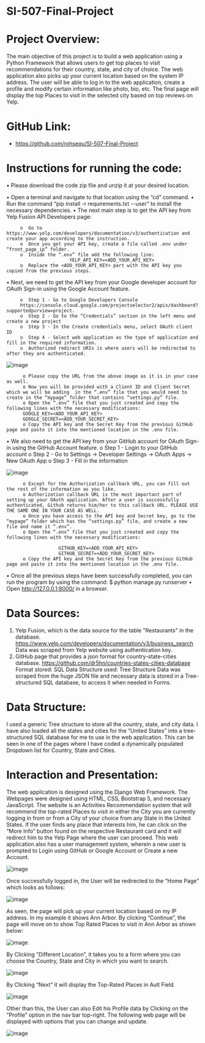 # SI-507-Final-Project
# Project Overview:
The main objective of this project is to build a web application using a Python Framework that allows users to get top places to visit recommendations for their country, state, and city of choice. The web application also picks up your current location based on the system IP address. The user will be able to log in to the web application, create a profile and modify certain information like photo, bio, etc. The final page will display the top Places to visit in the selected city based on top reviews on Yelp. 

# GitHub Link:
- https://github.com/rohsequ/SI-507-Final-Project 
# Instructions for running the code:
•	Please download the code zip file and unzip it at your desired location.

•	Open a terminal and navigate to that location using the “cd” command.
•	Run the command “pip install -r requirements.txt --user” to install the necessary dependencies.
•	The next main step is to get the API key from Yelp Fusion API Developers page:

         o	Go to https://www.yelp.com/developers/documentation/v3/authentication and create your app according to the instruction.
         o	Once you get your API key, create a file called .env under “front_page_ip” folder.
         o	Inside the “.env” file add the following line: 
                           YELP_API_KEY=<ADD_YOUR_API_KEY>
         o	Replace the <ADD_YOUR_API_KEY> part with the API key you copied from the previous steps.

•	Next, we need to get the API key from your Google developer account for OAuth Sign-in using the Google Account feature.

         o	Step 1 - Go to Google Developers Console
         https://console.cloud.google.com/projectselector2/apis/dashboard?supportedpurview=project. 
         o	Step 2 - Go to the “Credentials” section in the left menu and create a new project
         o	Step 3 - In the Create credentials menu, select OAuth client ID
         o	Step 4 - Select web application as the type of application and fill in the required information.
         o	Authorized redirect URIs is where users will be redirected to after they are authenticated.

 ![image](https://user-images.githubusercontent.com/81701847/206368260-7860381f-fbd3-4ee4-98e7-1e4933579708.png)

          o	Please copy the URL from the above image as it is in your case as well.
          o	Now you will be provided with a Client ID and Client Secret which we will be adding  in the “.env” file that you would need to create in the “mypage” folder that contains “settings.py” file.
          o	Open the “.env” file that you just created and copy the following lines with the necessary modifications:
          GOOGLE_KEY=<ADD_YOUR_API_KEY>
          GOOGLE_SECRET=<ADD_YOUR_SECRET_KEY>
          o	Copy the API key and the Secret Key from the previous GitHub page and paste it into the mentioned location in the .env file.
•	We also need to get the API key from your GitHub account for OAuth Sign-in using the GitHub Account feature.
          o	Step 1 - Login to your GitHub account
          o	Step 2 - Go to Settings -> Developer Settings -> OAuth Apps -> New OAuth App
          o	Step 3 - Fill in the information 

![image](https://user-images.githubusercontent.com/81701847/206368344-0cf889dd-76d1-4cd5-8260-1e68bff5d647.png)

          o	Except for the Authorization callback URL, you can fill out the rest of the information as you like.
          o	Authorization callback URL is the most important part of setting up your OAuth application. After a user is successfully authenticated, Github returns him/her to this callback URL. PLEASE USE THE SAME ONE IN YOUR CASE AS WELL.
          o	Once you have access to the API key and Secret key, go to the “mypage” folder which has the “settings.py” file, and create a new file and name it “.env”.
          o	Open the “.env” file that you just created and copy the following lines with the necessary modifications:

                       GITHUB_KEY=<ADD_YOUR_API_KEY>
                       GITHUB_SECRET=<ADD_YOUR_SECRET_KEY>
          o	Copy the API key and the Secret Key from the previous GitHub page and paste it into the mentioned location in the .env file.
•	Once all the previous steps have been successfully completed, you can run the program by using the command:
                        $ python manage.py runserver
•	Open http://127.0.0.1:8000/ in a browser.
# Data Sources:
1.	Yelp Fusion, which is the data source for the table "Restaurants" in the database.
https://www.yelp.com/developers/documentation/v3/business_search 
Data was scraped from Yelp website using authentication key.
2.	GitHub page that provides a json format for country-state-cities database.
https://github.com/dr5hn/countries-states-cities-database
   Format stored: SQL
   Data Structure used: Tree Structure
Data was scraped from the huge JSON file and necessary data is stored in a Tree-structured SQL database, to access it when needed in Forms.
# Data Structure:
I used a generic Tree structure to store all the country, state, and city data. I have also loaded all the states and cities for the “United States” into a tree-structured SQL database for me to use in the web application. This can be seen in one of the pages where I have coded a dynamically populated Dropdown list for Country, State and Cities. 

# Interaction and Presentation:
The web application is designed using the Django Web Framework. The Webpages were designed using HTML, CSS, Bootstrap 5, and necessary JavaScript. The website is an Activities Recommendation system that will recommend the top-rated Places to visit in either the City you are currently logging in from or from a City of your choice from any State in the United States. If the user finds any place that interests him, he can click on the “More Info” button found on the respective Restaurant card and it will redirect him to the Yelp Page where the user can proceed. 
This web application also has a user management system, wherein a new user is prompted to Login using GitHub or Google Account or Create a new Account. 

![image](https://user-images.githubusercontent.com/81701847/206368385-ba68e036-e1d9-4eff-97ee-7a9e18359fbc.png) 

Once successfully logged in, the User will be redirected to the “Home Page” which looks as follows:
 
![image](https://user-images.githubusercontent.com/81701847/206368418-f89f046b-42a1-488a-88ab-203b6ba0c492.png)

As seen, the page will pick up your current location based on my IP address. In my example it shows Ann Arbor.
By clicking “Continue”, the page will move on to show Top Rated Places to visit in Ann Arbor as shown below:

![image](https://user-images.githubusercontent.com/81701847/206368447-b06c3147-ac44-4003-ab44-0253e88a1d9a.png)

By Clicking “Different Location”, it takes you to a form where you can choose the Country, State and City in which you want to search.

![image](https://user-images.githubusercontent.com/81701847/206368478-983e66e7-496a-4f49-bd43-404266e0ae5e.png)

By Clicking “Next” it will display the Top-Rated Places in Ault Field.

![image](https://user-images.githubusercontent.com/81701847/206368491-9f01c341-ffc6-4f35-a632-7616ede408fe.png)

Other than this, the User can also Edit his Profile data by Clicking on the “Profile” option in the nav bar top-right. The following web page will be displayed with options that you can change and update.
 
![image](https://user-images.githubusercontent.com/81701847/206368503-fc3d6a2e-3b2f-433a-9733-d23916ddadd7.png)


